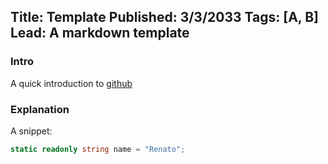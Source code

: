 Title: Template
Published: 3/3/2033
Tags: [A, B]
Lead: A markdown template
---

### Intro
A quick introduction to [github](https://github.io)

### Explanation
A snippet:
```csharp
static readonly string name = "Renato";
```







